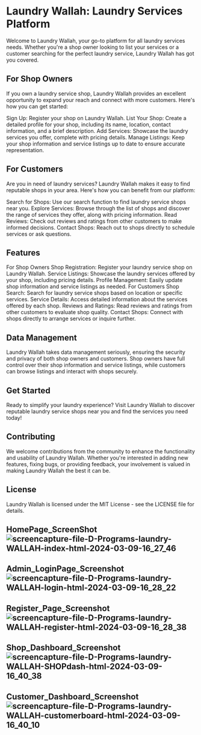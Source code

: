 
# Laundry Wallah: Laundry Services Platform
Welcome to Laundry Wallah, your go-to platform for all laundry services needs. Whether you're a shop owner looking to list your services or a customer searching for the perfect laundry service, Laundry Wallah has got you covered.

## For Shop Owners
If you own a laundry service shop, Laundry Wallah provides an excellent opportunity to expand your reach and connect with more customers. Here's how you can get started:

 Sign Up: Register your shop on Laundry Wallah.
List Your Shop: Create a detailed profile for your shop, including its name, location, contact information, and a brief description.
Add Services: Showcase the laundry services you offer, complete with pricing details.
Manage Listings: Keep your shop information and service listings up to date to ensure accurate representation.
## For Customers
Are you in need of laundry services? Laundry Wallah makes it easy to find reputable shops in your area. Here's how you can benefit from our platform:

Search for Shops: Use our search function to find laundry service shops near you.
Explore Services: Browse through the list of shops and discover the range of services they offer, along with pricing information.
Read Reviews: Check out reviews and ratings from other customers to make informed decisions.
Contact Shops: Reach out to shops directly to schedule services or ask questions.
## Features
For Shop Owners
Shop Registration: Register your laundry service shop on Laundry Wallah.
Service Listings: Showcase the laundry services offered by your shop, including pricing details.
Profile Management: Easily update shop information and service listings as needed.
For Customers
Shop Search: Search for laundry service shops based on location or specific services.
Service Details: Access detailed information about the services offered by each shop.
Reviews and Ratings: Read reviews and ratings from other customers to evaluate shop quality.
Contact Shops: Connect with shops directly to arrange services or inquire further.
## Data Management
Laundry Wallah takes data management seriously, ensuring the security and privacy of both shop owners and customers. Shop owners have full control over their shop information and service listings, while customers can browse listings and interact with shops securely.

## Get Started
Ready to simplify your laundry experience? Visit Laundry Wallah to discover reputable laundry service shops near you and find the services you need today!

## Contributing
We welcome contributions from the community to enhance the functionality and usability of Laundry Wallah. Whether you're interested in adding new features, fixing bugs, or providing feedback, your involvement is valued in making Laundry Wallah the best it can be.

## License
Laundry Wallah is licensed under the MIT License - see the LICENSE file for details.

## HomePage_ScreenShot ![screencapture-file-D-Programs-laundry-WALLAH-index-html-2024-03-09-16_27_46](https://github.com/Ayushd1409/Laundry-WALLAH/assets/115350571/fcf4c67c-b5f5-40d2-aa05-a709ca35c6d3)

## Admin_LoginPage_Screenshot![screencapture-file-D-Programs-laundry-WALLAH-login-html-2024-03-09-16_28_22](https://github.com/Ayushd1409/Laundry-WALLAH/assets/115350571/8fc9af8c-207e-4217-93da-a04c6824276e)

## Register_Page_Screenshot![screencapture-file-D-Programs-laundry-WALLAH-register-html-2024-03-09-16_28_38](https://github.com/Ayushd1409/Laundry-WALLAH/assets/115350571/a4051255-1f70-4b14-a077-07b9b780f79e)

## Shop_Dashboard_Screenshot![screencapture-file-D-Programs-laundry-WALLAH-SHOPdash-html-2024-03-09-16_40_38](https://github.com/Ayushd1409/Laundry-WALLAH/assets/115350571/90d19758-b867-42bd-b5d4-0419aee03d39)

## Customer_Dashboard_Screenshot![screencapture-file-D-Programs-laundry-WALLAH-customerboard-html-2024-03-09-16_40_10](https://github.com/Ayushd1409/Laundry-WALLAH/assets/115350571/47481785-6a84-4817-b1e4-0e71cc762765)

